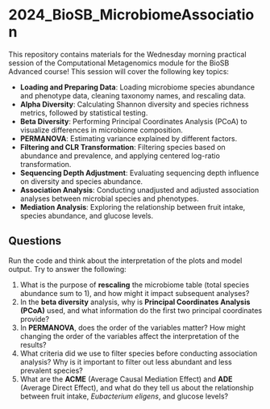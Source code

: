 # 2024_BioSB_MicrobiomeAssociation

This repository contains materials for the Wednesday morning practical session of the Computational Metagenomics module for the BioSB Advanced course! This session will cover the following key topics:

- **Loading and Preparing Data**: Loading microbiome species abundance and phenotype data, cleaning taxonomy names, and rescaling data.
- **Alpha Diversity**: Calculating Shannon diversity and species richness metrics, followed by statistical testing.
- **Beta Diversity**: Performing Principal Coordinates Analysis (PCoA) to visualize differences in microbiome composition.
- **PERMANOVA**: Estimating variance explained by different factors.
- **Filtering and CLR Transformation**: Filtering species based on abundance and prevalence, and applying centered log-ratio transformation.
- **Sequencing Depth Adjustment**: Evaluating sequencing depth influence on diversity and species abundance.
- **Association Analysis**: Conducting unadjusted and adjusted association analyses between microbial species and phenotypes.
- **Mediation Analysis**: Exploring the relationship between fruit intake, species abundance, and glucose levels.

## Questions

Run the code and think about the interpretation of the plots and model output. Try to answer the following:

1. What is the purpose of **rescaling** the microbiome table (total species abundance sum to 1), and how might it impact subsequent analyses?
2. In the **beta diversity** analysis, why is **Principal Coordinates Analysis (PCoA)** used, and what information do the first two principal coordinates provide?
3. In **PERMANOVA**, does the order of the variables matter? How might changing the order of the variables affect the interpretation of the results?
4. What criteria did we use to filter species before conducting association analysis? Why is it important to filter out less abundant and less prevalent species?
5. What are the **ACME** (Average Causal Mediation Effect) and **ADE** (Average Direct Effect), and what do they tell us about the relationship between fruit intake, *Eubacterium eligens*, and glucose levels?
